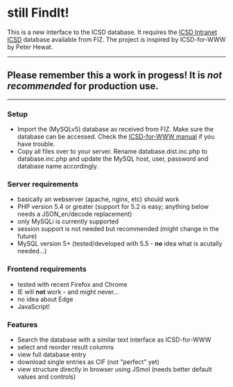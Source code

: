 # still FindIt!

This is a new interface to the ICSD database. It requires the [ICSD Intranet ICSD](http://www2.fiz-karlsruhe.de/icsd_intranet.html) database available from FIZ. The project is inspired by ICSD-for-WWW by Peter Hewat.

---
## Please remember this a work in progess! It is *not recommended* for production use.
---

### Setup
* Import the (MySQLv5) database as received from FIZ. Make sure the database can be accessed. Check the [ICSD-for-WWW manual](http://icsd.ill.fr/icsd/install/index.html) if you have trouble.
* Copy all files over to your server. Rename database.dist.inc.php to database.inc.php and update the MySQL host, user, password and database name accordingly.

### Server requirements
* basically an webserver (apache, nginx, etc) should work
* PHP version 5.4 or greater (support for 5.2 is easy; anything below needs a JSON_en/decode replacement)
* only MySQLi is currently supported
* session support is not needed but recommended (might change in the future)
* MySQL version 5+ (tested/developed with 5.5 - **no** idea what is acutally needed...)

### Frontend requirements
* tested with recent Firefox and Chrome
* IE will **not** work - and might never...
* no idea about Edge
* JavaScript!

### Features
* Search the database with a similar text interface as ICSD-for-WWW
* select and reorder result columns
* view full database entry
* download single entries as CIF (not "perfect" yet)
* view structure directly in browser using JSmol (needs better default values and controls)
